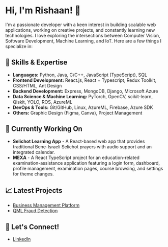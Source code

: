 # Hi, I'm Rishaan! 👋

I'm a passionate developer with a keen interest in building scalable web applications, working on creative projects, and constantly learning new technologies. I love exploring the intersections between Computer Vision, Software Development, Machine Learning, and IoT. Here are a few things I specialize in:

## 🚀 Skills & Expertise
- **Languages:** Python, Java, C/C++, JavaScript (TypeScript), SQL
- **Frontend Development:** React.js, React + Typescript, Redux Toolkit, CSS/HTML, Ant Design
- **Backend Development:** Express, MongoDB, Django, Microsoft Azure
- **Data Science & Machine Learning:** PyTorch, OpenCV, scikit-learn, Qiskit, YOLO, ROS, AzureML
- **DevOps & Tools:** Git/GitHub, Linux, AzureML, Firebase, Azure SDK
- **Others:** Graphic Design (Figma, Canva), Project Management

## 🌱 Currently Working On
- **Selichot Learning App** - A React-based web app that provides traditional Bene-Israeli Selichot prayers with audio support and an integrated calendar.
- **MEXA** - A React TypeScript project for an education-related examination-assistance application featuring a login form, dashboard, profile management, examination pages, course browsing, and settings for theme changes.

## 📈 Latest Projects
- [Business Management Platform](https://github.com/rishn/MERN-Project-Company)
- [QML Fraud Detection](https://github.com/rishn/QML-Fraud-Detection)

## 💬 Let's Connect!
- [LinkedIn](https://www.linkedin.com/in/rishn)

